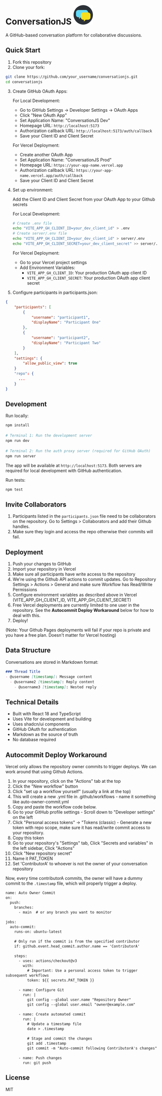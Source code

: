 # ConversationJS ![](public/favicon.svg)

A GitHub-based conversation platform for collaborative discussions.

## Quick Start

1. Fork this repository
2. Clone your fork:

```bash
git clone https://github.com/your_username/conversationjs.git
cd conversationjs
```

3. Create GitHub OAuth Apps:

   For Local Development:
   - Go to GitHub Settings -> Developer Settings -> OAuth Apps
   - Click "New OAuth App"
   - Set Application Name: "ConversationJS Dev"
   - Homepage URL: `http://localhost:5173`
   - Authorization callback URL: `http://localhost:5173/auth/callback`
   - Save your Client ID and Client Secret

   For Vercel Deployment:
   - Create another OAuth App
   - Set Application Name: "ConversationJS Prod"
   - Homepage URL: `https://your-app-name.vercel.app`
   - Authorization callback URL: `https://your-app-name.vercel.app/auth/callback`
   - Save your Client ID and Client Secret

4. Set up environment:

   Add the Client ID and Client Secret from your OAuth App to your Github secrets

   For Local Development:
   ```bash
   # Create .env file
   echo "VITE_APP_GH_CLIENT_ID=your_dev_client_id" > .env
   # Create server/.env file
   echo "VITE_APP_GH_CLIENT_ID=your_dev_client_id" > server/.env
   echo "VITE_APP_GH_CLIENT_SECRET=your_dev_client_secret" >> server/.env
   ```

   For Vercel Deployment:
   - Go to your Vercel project settings
   - Add Environment Variables:
     - `VITE_APP_GH_CLIENT_ID`: Your production OAuth app client ID
     - `VITE_APP_GH_CLIENT_SECRET`: Your production OAuth app client secret

6. Configure participants in participants.json:
 
```json
{
    "participants": [
        {
            "username": "participant1",
            "displayName": "Participant One"
        },
        {
            "username": "participant2",
            "displayName": "Participant Two"
        }
    ],
    "settings": {
        "allow_public_view": true
    }
    "repo": {
      ...
    }
}
```

## Development

Run locally:
```bash
npm install

# Terminal 1: Run the development server
npm run dev

# Terminal 2: Run the auth proxy server (required for GitHub OAuth)
npm run server
```

The app will be available at `http://localhost:5173`. Both servers are required for local development with GitHub authentication.

Run tests:
```bash
npm test
```

## Invite Collaborators

1. Participants listed in the `participants.json` file need to be collaborators on the repository. Go to Settings > Collaborators and add their Github handles.
2. Make sure they login and access the repo otherwise their commits will fail.

## Deployment

1. Push your changes to GitHub
2. Import your repository in Vercel
3. Make sure all participants have write access to the repository
4. We're using the Github API actions to commit updates. Go to Repository Settings > Actions > General and make sure Workflow has Read/Write Permissions
5. Configure environment variables as described above in Vercel (VITE_APP_GH_CLIENT_ID, VITE_APP_GH_CLIENT_SECRET)
6. Free Vercel deployments are currently limited to one user in the repository.  See the **Autocommit Deploy Workaround** below for how to deal with this.
7. Deploy!

(Note: Your Github Pages deployments will fail if your repo is private and you have a free plan. Doesn't matter for Vercel hosting)

## Data Structure

Conversations are stored in Markdown format:

```markdown
### Thread Title
- @username [timestamp]: Message content
  - @username2 [timestamp]: Reply content
    - @username3 [timestamp]: Nested reply
```

## Technical Details

- Built with React 18 and TypeScript
- Uses Vite for development and building
- Uses shadcn/ui components
- GitHub OAuth for authentication
- Markdown as the source of truth
- No database required

## Autocommit Deploy Workaround

Vercel only allows the repository owner commits to trigger deploys. We can work around that using Github Actions.

1. In your repository, click on the "Actions" tab at the top
2. Click the "New workflow" button
3. Click "set up a workflow yourself" (usually a link at the top)
4. This will create a new .yml file in .github/workflows - name it something like auto-owner-commit.yml
5. Copy and paste the workflow code below.
6. Go to your GitHub profile settings - Scroll down to "Developer settings" on the left
7. Click "Personal access tokens" → "Tokens (classic) - Generate a new token with repo scope, make sure it has read/write commit access to your repository.
8. Copy this token
9. Go to your repository's "Settings" tab, Click "Secrets and variables" in the left sidebar, Click "Actions"
10. Click "New repository secret"
11. Name it PAT_TOKEN
12. Set 'ContributorA' to whoever is not the owner of your conversation repository

Now, every time contributorA commits, the owner will have a dummy commit to the ```.timestamp``` file, which will properly trigger a deploy.

```
name: Auto Owner Commit
on:
  push:
    branches:
      - main  # or any branch you want to monitor

jobs:
  auto-commit:
    runs-on: ubuntu-latest
    
    # Only run if the commit is from the specified contributor
    if: github.event.head_commit.author.name == 'ContributorA'
    
    steps:
      - uses: actions/checkout@v3
        with:
          # Important: Use a personal access token to trigger subsequent workflows
          token: ${{ secrets.PAT_TOKEN }}
          
      - name: Configure Git
        run: |
          git config --global user.name "Repository Owner"
          git config --global user.email "owner@example.com"
          
      - name: Create automated commit
        run: |
          # Update a timestamp file
          date > .timestamp
          
          # Stage and commit the changes
          git add .timestamp
          git commit -m "Auto-commit following ContributorA's changes"
          
      - name: Push changes
        run: git push
```

## License

MIT
